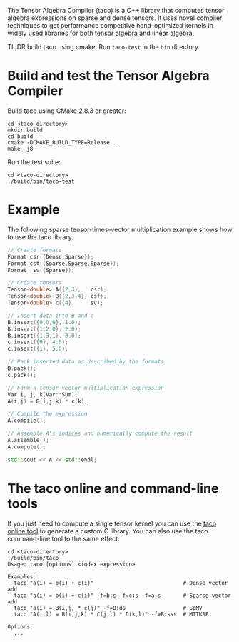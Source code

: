 The Tensor Algebra Compiler (taco) is a C++ library that computes tensor
algebra expressions on sparse and dense tensors.  It uses novel compiler
techniques to get performance competitive hand-optimized kernels in widely used
libraries for both tensor algebra and linear algebra.

TL;DR build taco using cmake. Run `taco-test` in the `bin` directory.

# Build and test the Tensor Algebra Compiler
Build taco using CMake 2.8.3 or greater:
```
cd <taco-directory>
mkdir build
cd build
cmake -DCMAKE_BUILD_TYPE=Release ..
make -j8
```

Run the test suite:
```
cd <taco-directory>
./build/bin/taco-test
```

# Example
The following sparse tensor-times-vector multiplication example shows how to
use the taco library.
```C++
// Create formats
Format csr({Dense,Sparse});
Format csf({Sparse,Sparse,Sparse});
Format  sv({Sparse});

// Create tensors
Tensor<double> A({2,3},   csr);
Tensor<double> B({2,3,4}, csf);
Tensor<double> c({4},     sv);

// Insert data into B and c
B.insert({0,0,0}, 1.0);
B.insert({1,2,0}, 2.0);
B.insert({1,3,1}, 3.0);
c.insert({0}, 4.0);
c.insert({1}, 5.0);

// Pack inserted data as described by the formats
B.pack();
c.pack();

// Form a tensor-vector multiplication expression
Var i, j, k(Var::Sum);
A(i,j) = B(i,j,k) * c(k);

// Compile the expression
A.compile();

// Assemble A's indices and numerically compute the result
A.assemble();
A.compute();

std::cout << A << std::endl;
```

# The taco online and command-line tools
If you just need to compute a single tensor kernel you can use the [taco online
tool](http://www.tensor-compiler.org/online) to generate a custom C library.  You can
also use the taco command-line tool to the same effect:
```
cd <taco-directory>
./build/bin/taco
Usage: taco [options] <index expression>

Examples:
  taco "a(i) = b(i) + c(i)"                            # Dense vector add
  taco "a(i) = b(i) + c(i)" -f=b:s -f=c:s -f=a:s       # Sparse vector add
  taco "a(i) = B(i,j) * c(j)" -f=B:ds                  # SpMV
  taco "A(i,l) = B(i,j,k) * C(j,l) * D(k,l)" -f=B:sss  # MTTKRP

Options:
  ...
```

